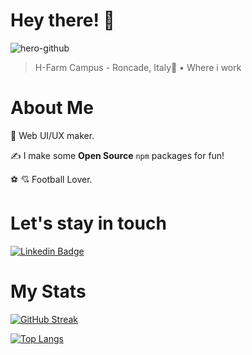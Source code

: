 # Hey there! 👋
![hero-github](https://github.com/user-attachments/assets/6f930b71-90c8-4ca5-ac74-e2d25cac4fe5)

> H-Farm Campus - Roncade, Italy📍 • Where i work

# About Me

🌈 Web UI/UX maker.

✍️ I make some **Open Source** `npm` packages for fun!

⚽️ 💘 Football Lover.

# Let's stay in touch

[![Linkedin Badge](https://img.shields.io/badge/-matteobertoldo-blue?style=flat&logo=Linkedin&logoColor=white)]([linkedin.com](https://www.linkedin.)/in/matteobertoldo/)

# My Stats

[![GitHub Streak](http://github-readme-streak-stats.herokuapp.com?user=your-github-username&theme=dark&background=000000)](https://git.io/streak-stats)

[![Top Langs](https://github-readme-stats.vercel.app/api/top-langs/?username=matteobertoldo)](https://github.com/matteobertoldo/github-readme-stats)
